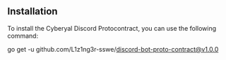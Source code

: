 ## Installation

To install the Cyberyal Discord Protocontract, you can use the following command:

go get -u github.com/L1z1ng3r-sswe/discord-bot-proto-contract@v1.0.0
